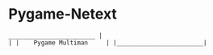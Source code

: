 # Pygame-Netext

`________________________
|												 |
|    Pygame Multiman     |
|________________________|`
 
